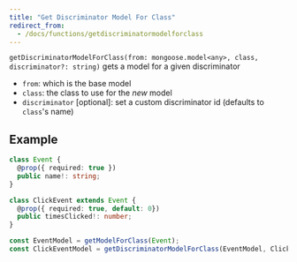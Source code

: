 ```yaml
---
title: "Get Discriminator Model For Class"
redirect_from:
  - /docs/functions/getdiscriminatormodelforclass
---
```


`getDiscriminatorModelForClass(from: mongoose.model<any>, class, discriminator?: string)` gets a model for a given discriminator
  - `from`: which is the base model
  - `class`: the class to use for the *new* model
  - `discriminator` [optional]: set a custom discriminator id (defaults to `class`'s name)

## Example

```ts
class Event {
  @prop({ required: true })
  public name!: string;
}

class ClickEvent extends Event {
  @prop({ required: true, default: 0})
  public timesClicked!: number;
}

const EventModel = getModelForClass(Event);
const ClickEventModel = getDiscriminatorModelForClass(EventModel, ClickEvent);
```

